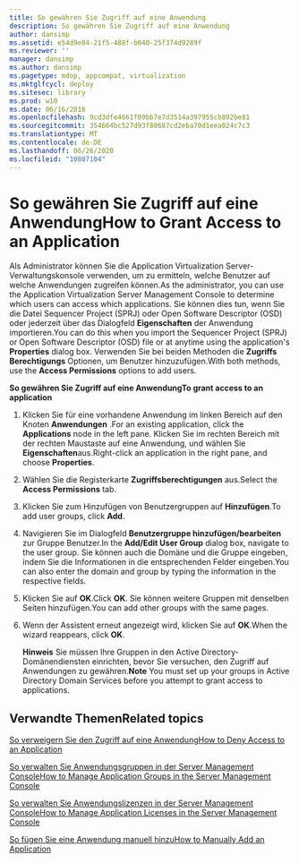 ```yaml
---
title: So gewähren Sie Zugriff auf eine Anwendung
description: So gewähren Sie Zugriff auf eine Anwendung
author: dansimp
ms.assetid: e54d9e84-21f5-488f-b040-25f374d9289f
ms.reviewer: ''
manager: dansimp
ms.author: dansimp
ms.pagetype: mdop, appcompat, virtualization
ms.mktglfcycl: deploy
ms.sitesec: library
ms.prod: w10
ms.date: 06/16/2016
ms.openlocfilehash: 9cd3dfe4661f09bb7e7d3514a397955cb892be81
ms.sourcegitcommit: 354664bc527d93f80687cd2eba70d1eea024c7c3
ms.translationtype: MT
ms.contentlocale: de-DE
ms.lasthandoff: 06/26/2020
ms.locfileid: "10807104"
---
```

# <span data-ttu-id="cbe90-103">So gewähren Sie Zugriff auf eine Anwendung</span><span class="sxs-lookup"><span data-stu-id="cbe90-103">How to Grant Access to an Application</span></span>


<span data-ttu-id="cbe90-104">Als Administrator können Sie die Application Virtualization Server-Verwaltungskonsole verwenden, um zu ermitteln, welche Benutzer auf welche Anwendungen zugreifen können.</span><span class="sxs-lookup"><span data-stu-id="cbe90-104">As the administrator, you can use the Application Virtualization Server Management Console to determine which users can access which applications.</span></span> <span data-ttu-id="cbe90-105">Sie können dies tun, wenn Sie die Datei Sequencer Project (SPRJ) oder Open Software Descriptor (OSD) oder jederzeit über das Dialogfeld **Eigenschaften** der Anwendung importieren.</span><span class="sxs-lookup"><span data-stu-id="cbe90-105">You can do this when you import the Sequencer Project (SPRJ) or Open Software Descriptor (OSD) file or at anytime using the application's **Properties** dialog box.</span></span> <span data-ttu-id="cbe90-106">Verwenden Sie bei beiden Methoden die **Zugriffs Berechtigungs** Optionen, um Benutzer hinzuzufügen.</span><span class="sxs-lookup"><span data-stu-id="cbe90-106">With both methods, use the **Access Permissions** options to add users.</span></span>

**<span data-ttu-id="cbe90-107">So gewähren Sie Zugriff auf eine Anwendung</span><span class="sxs-lookup"><span data-stu-id="cbe90-107">To grant access to an application</span></span>**

1.  <span data-ttu-id="cbe90-108">Klicken Sie für eine vorhandene Anwendung im linken Bereich auf den Knoten **Anwendungen** .</span><span class="sxs-lookup"><span data-stu-id="cbe90-108">For an existing application, click the **Applications** node in the left pane.</span></span> <span data-ttu-id="cbe90-109">Klicken Sie im rechten Bereich mit der rechten Maustaste auf eine Anwendung, und wählen Sie **Eigenschaften**aus.</span><span class="sxs-lookup"><span data-stu-id="cbe90-109">Right-click an application in the right pane, and choose **Properties**.</span></span>

2.  <span data-ttu-id="cbe90-110">Wählen Sie die Registerkarte **Zugriffsberechtigungen** aus.</span><span class="sxs-lookup"><span data-stu-id="cbe90-110">Select the **Access Permissions** tab.</span></span>

3.  <span data-ttu-id="cbe90-111">Klicken Sie zum Hinzufügen von Benutzergruppen auf **Hinzufügen**.</span><span class="sxs-lookup"><span data-stu-id="cbe90-111">To add user groups, click **Add**.</span></span>

4.  <span data-ttu-id="cbe90-112">Navigieren Sie im Dialogfeld **Benutzergruppe hinzufügen/bearbeiten** zur Gruppe Benutzer.</span><span class="sxs-lookup"><span data-stu-id="cbe90-112">In the **Add/Edit User Group** dialog box, navigate to the user group.</span></span> <span data-ttu-id="cbe90-113">Sie können auch die Domäne und die Gruppe eingeben, indem Sie die Informationen in die entsprechenden Felder eingeben.</span><span class="sxs-lookup"><span data-stu-id="cbe90-113">You can also enter the domain and group by typing the information in the respective fields.</span></span>

5.  <span data-ttu-id="cbe90-114">Klicken Sie auf **OK**.</span><span class="sxs-lookup"><span data-stu-id="cbe90-114">Click **OK**.</span></span> <span data-ttu-id="cbe90-115">Sie können weitere Gruppen mit denselben Seiten hinzufügen.</span><span class="sxs-lookup"><span data-stu-id="cbe90-115">You can add other groups with the same pages.</span></span>

6.  <span data-ttu-id="cbe90-116">Wenn der Assistent erneut angezeigt wird, klicken Sie auf **OK**.</span><span class="sxs-lookup"><span data-stu-id="cbe90-116">When the wizard reappears, click **OK**.</span></span>

    <span data-ttu-id="cbe90-117">**Hinweis**  Sie müssen Ihre Gruppen in den Active Directory-Domänendiensten einrichten, bevor Sie versuchen, den Zugriff auf Anwendungen zu gewähren.</span><span class="sxs-lookup"><span data-stu-id="cbe90-117">**Note** You must set up your groups in Active Directory Domain Services before you attempt to grant access to applications.</span></span>

     

## <span data-ttu-id="cbe90-118">Verwandte Themen</span><span class="sxs-lookup"><span data-stu-id="cbe90-118">Related topics</span></span>


[<span data-ttu-id="cbe90-119">So verweigern Sie den Zugriff auf eine Anwendung</span><span class="sxs-lookup"><span data-stu-id="cbe90-119">How to Deny Access to an Application</span></span>](how-to-deny-access-to-an-application.md)

[<span data-ttu-id="cbe90-120">So verwalten Sie Anwendungsgruppen in der Server Management Console</span><span class="sxs-lookup"><span data-stu-id="cbe90-120">How to Manage Application Groups in the Server Management Console</span></span>](how-to-manage-application-groups-in-the-server-management-console.md)

[<span data-ttu-id="cbe90-121">So verwalten Sie Anwendungslizenzen in der Server Management Console</span><span class="sxs-lookup"><span data-stu-id="cbe90-121">How to Manage Application Licenses in the Server Management Console</span></span>](how-to-manage-application-licenses-in-the-server-management-console.md)

[<span data-ttu-id="cbe90-122">So fügen Sie eine Anwendung manuell hinzu</span><span class="sxs-lookup"><span data-stu-id="cbe90-122">How to Manually Add an Application</span></span>](how-to-manually-add-an-application.md)

 

 





